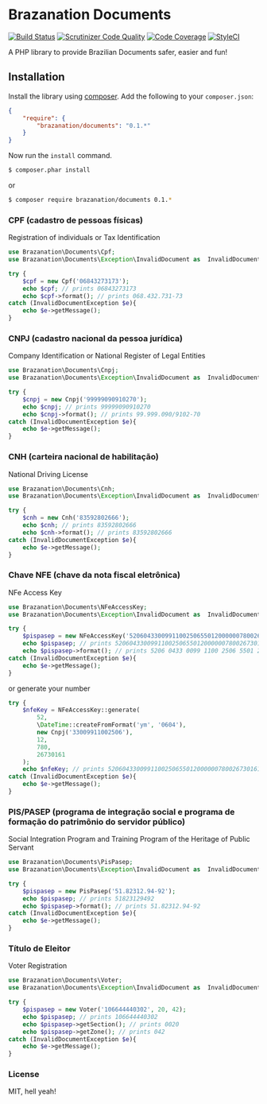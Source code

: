 Brazanation Documents
=====================

[![Build Status](https://travis-ci.org/brazanation/documents.svg?branch=master)](https://travis-ci.org/brazanation/documents)
[![Scrutinizer Code Quality](https://scrutinizer-ci.com/g/brazanation/documents/badges/quality-score.png?b=master)](https://scrutinizer-ci.com/g/brazanation/documents/?branch=master)
[![Code Coverage](https://scrutinizer-ci.com/g/brazanation/documents/badges/coverage.png?b=master)](https://scrutinizer-ci.com/g/brazanation/documents/?branch=master)
[![StyleCI](https://styleci.io/repos/66179431/shield)](https://styleci.io/repos/66179431)

A PHP library to provide Brazilian Documents safer, easier and fun!

Installation
------------

Install the library using [composer][1]. Add the following to your `composer.json`:

```json
{
    "require": {
        "brazanation/documents": "0.1.*"
    }
}
```

Now run the `install` command.

```sh
$ composer.phar install
```

or

```sh
$ composer require brazanation/documents 0.1.*
```

### CPF (cadastro de pessoas físicas)

Registration of individuals or Tax Identification

```php
use Brazanation\Documents\Cpf;
use Brazanation\Documents\Exception\InvalidDocument as  InvalidDocumentException;

try {
    $cpf = new Cpf('06843273173');
    echo $cpf; // prints 06843273173
    echo $cpf->format(); // prints 068.432.731-73
catch (InvalidDocumentException $e){
    echo $e->getMessage();
}
```

### CNPJ (cadastro nacional da pessoa jurídica)

Company Identification or National Register of Legal Entities

```php
use Brazanation\Documents\Cnpj;
use Brazanation\Documents\Exception\InvalidDocument as  InvalidDocumentException;

try {
    $cnpj = new Cnpj('99999090910270');
    echo $cnpj; // prints 99999090910270
    echo $cnpj->format(); // prints 99.999.090/9102-70
catch (InvalidDocumentException $e){
    echo $e->getMessage();
}
```

### CNH (carteira nacional de habilitação)

National Driving License

```php
use Brazanation\Documents\Cnh;
use Brazanation\Documents\Exception\InvalidDocument as  InvalidDocumentException;

try {
    $cnh = new Cnh('83592802666');
    echo $cnh; // prints 83592802666
    echo $cnh->format(); // prints 83592802666
catch (InvalidDocumentException $e){
    echo $e->getMessage();
}
```

### Chave NFE (chave da nota fiscal eletrônica)

NFe Access Key

```php
use Brazanation\Documents\NFeAccessKey;
use Brazanation\Documents\Exception\InvalidDocument as  InvalidDocumentException;

try {
    $pispasep = new NFeAccessKey('52060433009911002506550120000007800267301615');
    echo $pispasep; // prints 52060433009911002506550120000007800267301615
    echo $pispasep->format(); // prints 5206 0433 0099 1100 2506 5501 2000 0007 8002 6730 1615
catch (InvalidDocumentException $e){
    echo $e->getMessage();
}
```
or generate your number

```php
try {
    $nfeKey = NFeAccessKey::generate(
        52,
        \DateTime::createFromFormat('ym', '0604'),
        new Cnpj('33009911002506'),
        12,
        780,
        26730161
    );
    echo $nfeKey; // prints 52060433009911002506550120000007800267301615
catch (InvalidDocumentException $e){
    echo $e->getMessage();
}
```

### PIS/PASEP (programa de integração social e programa de formação do patrimônio do servidor público)

Social Integration Program and Training Program of the Heritage of Public Servant

```php
use Brazanation\Documents\PisPasep;
use Brazanation\Documents\Exception\InvalidDocument as  InvalidDocumentException;

try {
    $pispasep = new PisPasep('51.82312.94-92');
    echo $pispasep; // prints 51823129492
    echo $pispasep->format(); // prints 51.82312.94-92
catch (InvalidDocumentException $e){
    echo $e->getMessage();
}
```

### Título de Eleitor

Voter Registration

```php
use Brazanation\Documents\Voter;
use Brazanation\Documents\Exception\InvalidDocument as  InvalidDocumentException;

try {
    $pispasep = new Voter('106644440302', 20, 42);
    echo $pispasep; // prints 106644440302
    echo $pispasep->getSection(); // prints 0020
    echo $pispasep->getZone(); // prints 042
catch (InvalidDocumentException $e){
    echo $e->getMessage();
}
```

### License

MIT, hell yeah!

[1]: http://getcomposer.org/